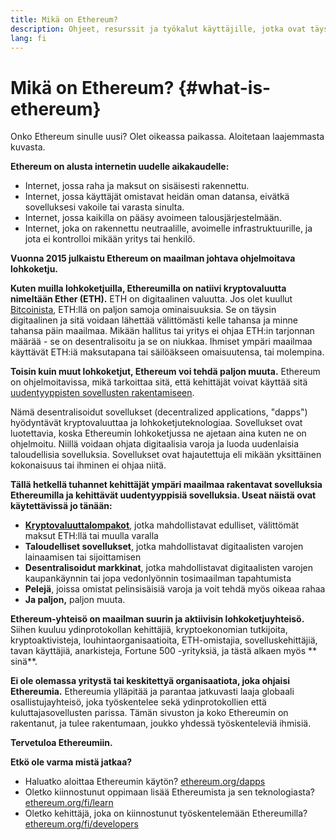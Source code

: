 ```yaml
---
title: Mikä on Ethereum?
description: Ohjeet, resurssit ja työkalut käyttäjille, jotka ovat täysin uusia Ethereumiin.
lang: fi
---
```


# Mikä on Ethereum? {#what-is-ethereum}

Onko Ethereum sinulle uusi? Olet oikeassa paikassa. Aloitetaan laajemmasta kuvasta.

**Ethereum on alusta internetin uudelle aikakaudelle:**

- Internet, jossa raha ja maksut on sisäisesti rakennettu.
- Internet, jossa käyttäjät omistavat heidän oman datansa, eivätkä sovelluksesi vakoile tai varasta sinulta.
- Internet, jossa kaikilla on pääsy avoimeen talousjärjestelmään.
- Internet, joka on rakennettu neutraalille, avoimelle infrastruktuurille, ja jota ei kontrolloi mikään yritys tai henkilö.

**Vuonna 2015 julkaistu Ethereum on maailman johtava ohjelmoitava lohkoketju.**

**Kuten muilla lohkoketjuilla, Ethereumilla on natiivi kryptovaluutta nimeltään Ether (ETH).** ETH on digitaalinen valuutta. Jos olet kuullut [Bitcoinista](http://bitcoin.org/), ETH:llä on paljon samoja ominaisuuksia. Se on täysin digitaalinen ja sitä voidaan lähettää välittömästi kelle tahansa ja minne tahansa päin maailmaa. Mikään hallitus tai yritys ei ohjaa ETH:in tarjonnan määrää - se on desentralisoitu ja se on niukkaa. Ihmiset ympäri maailmaa käyttävät ETH:iä maksutapana tai säilöäkseen omaisuutensa, tai molempina.

**Toisin kuin muut lohkoketjut, Ethereum voi tehdä paljon muuta.** Ethereum on ohjelmoitavissa, mikä tarkoittaa sitä, että kehittäjät voivat käyttää sitä [uudentyyppisten sovellusten rakentamiseen](/fi/dapps/).

Nämä desentralisoidut sovellukset (decentralized applications, "dapps") hyödyntävät kryptovaluuttaa ja lohkoketjuteknologiaa. Sovellukset ovat luotettavia, koska Ethereumin lohkoketjussa ne ajetaan aina kuten ne on ohjelmoitu. Niillä voidaan ohjata digitaalisia varoja ja luoda uudenlaisia taloudellisia sovelluksia. Sovellukset ovat hajautettuja eli mikään yksittäinen kokonaisuus tai ihminen ei ohjaa niitä.

**Tällä hetkellä tuhannet kehittäjät ympäri maailmaa rakentavat sovelluksia Ethereumilla ja kehittävät uudentyyppisiä sovelluksia. Useat näistä ovat käytettävissä jo tänään:**

- [**Kryptovaluuttalompakot**](/fi/wallets/), jotka mahdollistavat edulliset, välittömät maksut ETH:llä tai muulla varalla
- **Taloudelliset sovellukset**, jotka mahdollistavat digitaalisten varojen lainaamisen tai sijoittamisen
- **Desentralisoidut markkinat**, jotka mahdollistavat digitaalisten varojen kaupankäynnin tai jopa vedonlyönnin tosimaailman tapahtumista
- **Pelejä**, joissa omistat pelinsisäisiä varoja ja voit tehdä myös oikeaa rahaa
- **Ja paljon,** paljon muuta.

**Ethereum-yhteisö on maailman suurin ja aktiivisin lohkoketjuyhteisö.** Siihen kuuluu ydinprotokollan kehittäjiä, kryptoekonomian tutkijoita, kryptoaktivisteja, louhintaorganisaatioita, ETH-omistajia, sovelluskehittäjiä, tavan käyttäjiä, anarkisteja, Fortune 500 -yrityksiä, ja tästä alkaen myös ** sinä**.

**Ei ole olemassa yritystä tai keskitettyä organisaatiota, joka ohjaisi Ethereumia.** Ethereumia ylläpitää ja parantaa jatkuvasti laaja globaali osallistujayhteisö, joka työskentelee sekä ydinprotokollien että kuluttajasovellusten parissa. Tämän sivuston ja koko Ethereumin on rakentanut, ja tulee rakentumaan, joukko yhdessä työskenteleviä ihmisiä.

**Tervetuloa Ethereumiin.**

**Etkö ole varma mistä jatkaa?**

- Haluatko aloittaa Ethereumin käytön? [ethereum.org/dapps](/fi/dapps/)
- Oletko kiinnostunut oppimaan lisää Ethereumista ja sen teknologiasta? [ethereum.org/fi/learn](/learn/)
- Oletko kehittäjä, joka on kiinnostunut työskentelemään Ethereumilla? [ethereum.org/fi/developers](/developers/)
